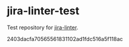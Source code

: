 # jira-linter-test

Test repository for [jira-linter].

[jira-linter]: https://github.com/btwrk/action-jira-linter
2403dacfa70565561831102ad1fdc516a5f118ac

